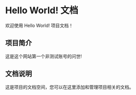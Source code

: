# Hello World! 文档

欢迎使用 Hello World! 项目文档！

## 项目简介

这是这个网站第一个非测试账号的问世!

## 文档说明

这是项目的文档空间，您可以在这里添加和管理项目相关的文档。